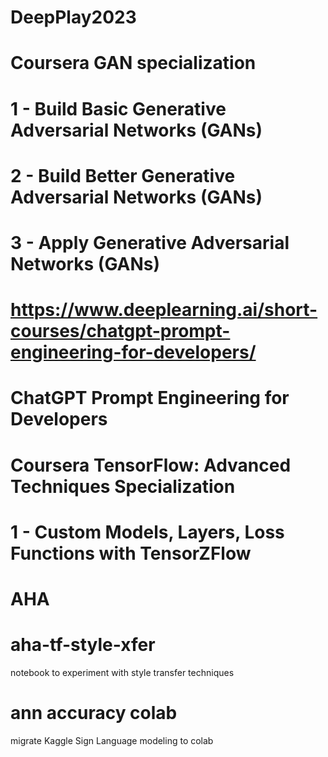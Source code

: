 # DeepPlay2023
#
# Coursera GAN specialization
# 1 - Build Basic Generative Adversarial Networks (GANs)
# 2 - Build Better Generative Adversarial Networks (GANs)
# 3 - Apply Generative Adversarial Networks (GANs)
#
# https://www.deeplearning.ai/short-courses/chatgpt-prompt-engineering-for-developers/
# ChatGPT Prompt Engineering for Developers
#
# Coursera TensorFlow: Advanced Techniques Specialization
# 1 - Custom Models, Layers, Loss Functions with TensorZFlow
#
# AHA
# aha-tf-style-xfer
notebook to experiment with style transfer techniques
# ann accuracy colab
migrate Kaggle Sign Language modeling to colab

